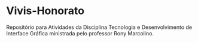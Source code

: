# Vivis-Honorato

Repositório para Atividades da Disciplina Tecnologia e Desenvolvimento de Interface Gráfica ministrada pelo professor Rony Marcolino.
